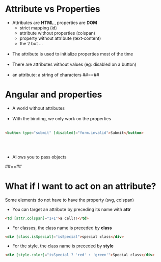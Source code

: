 <!-- .slide-->

# Attribute vs Properties

-   Attributes are <b> HTML </b>, properties are <b> DOM </b> <br>
    -   strict mapping (id)
    -   attribute without properties (colspan)
    -   property without attribute (text-content)
    -   the 2 but ... <br> <br>
-   The attribute is used to initialize properties most of the time <br> <br>
-   There are attributes without values ​​(eg: disabled on a button) <br> <br>
-   an attribute: a string of characters
    ##==##

<!-- .slide: class="with-code inconsolata" -->

# Angular and properties

-   A world without attributes <br> <br>
-   With the binding, we only work on the properties <br> <br>

```html
<button type="submit" [disabled]="form.invalid">Submit</button>
```

<!-- .element: class="big-code" -->

<br><br>

-   Allows you to pass objects

##==##

<!-- .slide: class="with-code inconsolata" -->

# What if I want to act on an attribute?

Some elements do not have to have the property (svg, colspan)
<br>

-   You can target an attribute by preceding its name with <b> attr </b>

```html
<td [attr.colspan]="1+1">a cell!!</td>
```

<!-- .element: class="big-code" -->

-   For classes, the class name is preceded by <b> class </b>

```html
<div [class.isSpecial]="isSpecial">special class</div>
```

<!-- .element: class="big-code" -->

-   For the style, the class name is preceded by <b> style </b>

```html
<div [style.color]="isSpecial ? 'red' : 'green'">Special class</div>
```

<!-- .element: class="big-code" -->
